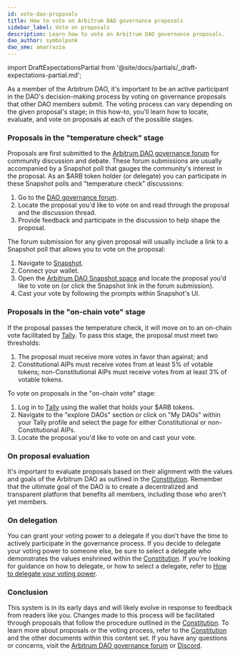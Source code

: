 ```yaml
---
id: vote-dao-proposals
title: How to vote on Arbitrum DAO governance proposals
sidebar_label: Vote on proposals
description: Learn how to vote on Arbitrum DAO governance proposals.
dao_author: symbolpunk
dao_sme: amarrazza
---
```


import DraftExpectationsPartial from '@site/docs/partials/_draft-expectations-partial.md'; 

<DraftExpectationsPartial />

As a member of the <a data-quicklook-from='arbitrum-dao'>Arbitrum DAO</a>, it's important to be an active participant in the DAO's decision-making process by voting on governance proposals that other DAO members submit. The voting process can vary depending on the given proposal's stage; in this how-to, you'll learn how to locate, evaluate, and vote on proposals at each of the possible stages.

### Proposals in the "temperature check" stage

Proposals are first submitted to the [Arbitrum DAO governance forum](https://forum.arbitrum.foundation/) for community discussion and debate. These forum submissions are usually accompanied by a Snapshot poll that gauges the community's interest in the proposal. As an $ARB token holder (or delegate) you can participate in these Snapshot polls and "temperature check" discussions:

1. Go to the [DAO governance forum](https://forum.arbitrum.foundation/).
2. Locate the proposal you'd like to vote on and read through the proposal and the discussion thread.
3. Provide feedback and participate in the discussion to help shape the proposal.

The forum submission for any given proposal will usually include a link to a Snapshot poll that allows you to vote on the proposal:

1. Navigate to [Snapshot](https://snapshot.org/#/arbitrumfoundation.eth).
2. Connect your wallet.
3. Open the [Arbitrum DAO Snapshot space](https://snapshot.org/#/arbitrumfoundation.eth) and locate the proposal you'd like to vote on (or click the Snapshot link in the forum submission).
4. Cast your vote by following the prompts within Snapshot's UI.

### Proposals in the "on-chain vote" stage

If the proposal passes the temperature check, it will move on to an on-chain vote facilitated by [Tally](https://tally.xyz/gov/arbitrum). To pass this stage, the proposal must meet two thresholds:

   1. The proposal must receive more votes in favor than against; and
   2. <a data-quicklook-from='constitutional-aip'>Constitutional AIPs</a> must receive votes from at least 5% of votable tokens; <a data-quicklook-from='nonconstitutional-aip'>non-Constitutional AIPs</a> must receive votes from at least 3% of votable tokens.

To vote on proposals in the "on-chain vote" stage:

1. Log in to [Tally](https://tally.xyz/gov/arbitrum) using the wallet that holds your $ARB tokens.
2. Navigate to the "explore DAOs" section or click on "My DAOs" within your Tally profile and select the page for either Constitutional or non-Constitutional AIPs.
3. Locate the proposal you'd like to vote on and cast your vote.


### On proposal evaluation

It's important to evaluate proposals based on their alignment with the values and goals of the Arbitrum DAO as outlined in the [Constitution](../dao-constitution.md). Remember that the ultimate goal of the DAO is to create a decentralized and transparent platform that benefits all members, including those who aren't yet members.


### On delegation

You can grant your voting power to a <a data-quicklook-from='delegate'>delegate</a> if you don't have the time to actively participate in the governance process. If you decide to delegate your voting power to someone else, be sure to select a delegate who demonstrates the values enshrined within the [Constitution](../dao-constitution). If you're looking for guidance on how to delegate, or how to select a delegate, refer to [How to delegate your voting power](./select-delegate-voting-power).


### Conclusion

This system is in its early days and will likely evolve in response to feedback from readers like you. Changes made to this process will be facilitated through proposals that follow the procedure outlined in the [Constitution](../dao-constitution.md). To learn more about proposals or the voting process, refer to the [Constitution](../dao-constitution.md) and the other documents within this content set. If you have any questions or concerns, visit the [Arbitrum DAO governance forum](https://forum.arbitrum.foundation/) or [Discord](https://www.discord.gg/arbitrum).